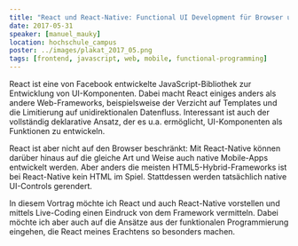 ```yaml
---
title: "React und React-Native: Functional UI Development für Browser und mobile Endgeräte"
date: 2017-05-31
speaker: [manuel_mauky]
location: hochschule_campus
poster: ../images/plakat_2017_05.png
tags: [frontend, javascript, web, mobile, functional-programming]
---
```


React ist eine von Facebook entwickelte JavaScript-Bibliothek zur Entwicklung von UI-Komponenten. Dabei macht React
einiges anders als andere Web-Frameworks, beispielsweise der Verzicht auf Templates und die Limitierung auf
unidirektionalen Datenfluss. Interessant ist auch der vollständig deklarative Ansatz, der es u.a. ermöglicht,
UI-Komponenten als Funktionen zu entwickeln.

React ist aber nicht auf den Browser beschränkt: Mit React-Native können darüber hinaus auf die gleiche Art und Weise
auch native Mobile-Apps entwickelt werden. Aber anders die meisten HTML5-Hybrid-Frameworks ist bei React-Native kein
HTML im Spiel. Stattdessen werden tatsächlich native UI-Controls gerendert.

In diesem Vortrag möchte ich React und auch React-Native vorstellen und mittels Live-Coding einen Eindruck von dem
Framework vermitteln. Dabei möchte ich aber auch auf die Ansätze aus der funktionalen Programmierung eingehen, die React
meines Erachtens so besonders machen.
